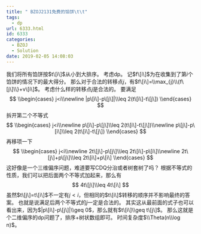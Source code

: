 ```yaml
---
title: " BZOJ2131免费的馅饼\t\t"
tags:
  - dp
url: 6333.html
id: 6333
categories:
  - BZOJ
  - Solution
date: 2019-02-05 14:08:03
---
```


我们将所有馅饼按$t\[i\]$从小到大排序。 考虑dp。 记$f\[i\]$为在收集到了第$i$个馅饼的情况下的最大得分。 那么对于合法的转移点$j$，有$f\[i\]=\\max_{j}\\{f\[j\]\\}+v\[i\]$。 考虑什么样的转移点$j$是合法的。 要满足 $$ \\begin{cases} j<i\\newline |p\[i\]-p\[j\]|\\leq 2(t\[i\]-t\[j\]) \\end{cases} $$ 拆开第二个不等式 $$ \\begin{cases} j<i\\newline p\[i\]-p\[j\]\\leq 2(t\[i\]-t\[j\])\\newline p\[j\]-p\[i\]\\leq 2(t\[i\]-t\[j\]) \\end{cases} $$ 再移项一下 $$ \\begin{cases} j<i\\newline 2t\[j\]-p\[j\]\\leq 2t\[i\]-p\[i\]\\newline 2t\[j\]+p\[j\]\\leq 2t\[i\]+p\[i\] \\end{cases} $$ 这好像是一个三维偏序问题，难道要写CDQ分治或者树套树了吗？ 根据不等式的性质，我们可以把后面两个不等式加起来，那么有 $$ 4t\[j\]\\leq 4t\[i\] $$ 虽然$t\[j\]=t\[i\]$不一定有$j<i$，但相同的$t\[i\]$转移的顺序并不影响最终的答案。 也就是说满足后两个不等式的$j$一定是合法的。 其实这从最前面的式子也可以看出来，因为$|p\[i\]-p\[j\]|\\geq 0$，那么就有$t\[i\]\\geq t\[j\]$。 那么这就是个二维偏序的dp问题了，排序+树状数组即可。 时间复杂度$\\Theta(n\\log n)$。